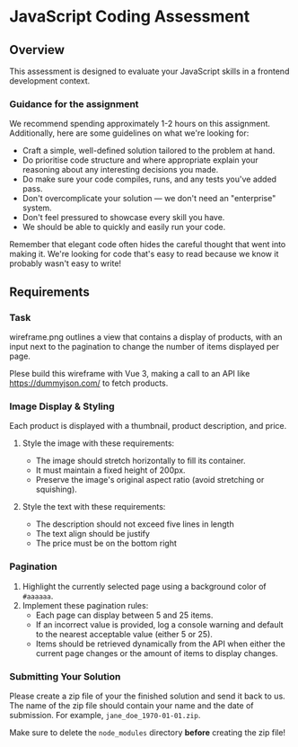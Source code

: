 # JavaScript Coding Assessment

## Overview

This assessment is designed to evaluate your JavaScript skills in a frontend development context.

### Guidance for the assignment

We recommend spending approximately 1-2 hours on this assignment. Additionally, here are some guidelines on what we're looking for:

* Craft a simple, well-defined solution tailored to the problem at hand.
* Do prioritise code structure and where appropriate explain your reasoning about any interesting decisions you made.
* Do make sure your code compiles, runs, and any tests you've added pass.
* Don't overcomplicate your solution — we don't need an "enterprise" system.
* Don't feel pressured to showcase every skill you have.
* We should be able to quickly and easily run your code.

Remember that elegant code often hides the careful thought that went into making it. We're looking for code that's easy to read because we know it probably wasn't easy to write!

## Requirements

### Task

wireframe.png outlines a view that contains a display of products, with an input next to the pagination to change the number of items displayed per page.

Plese build this wireframe with Vue 3, making a call to an API like https://dummyjson.com/ to fetch products.

### Image Display & Styling

Each product is displayed with a thumbnail, product description, and price.

1. Style the image with these requirements:
    * The image should stretch horizontally to fill its container.
    * It must maintain a fixed height of 200px.
    * Preserve the image's original aspect ratio (avoid stretching or squishing).

2. Style the text with these requirements:
    * The description should not exceed five lines in length
    * The text align should be justify
    * The price must be on the bottom right

### Pagination

1. Highlight the currently selected page using a background color of `#aaaaaa`.
1. Implement these pagination rules:
    * Each page can display between 5 and 25 items.
    * If an incorrect value is provided, log a console warning and default to the nearest acceptable value (either 5 or 25).
    * Items should be retrieved dynamically from the API when either the current page changes or the amount of items to display changes.

### Submitting Your Solution

Please create a zip file of your the finished solution and send it back to us. The name of the zip file should contain your name and the date of submission. For example, `jane_doe_1970-01-01.zip`.

Make sure to delete the `node_modules` directory **before** creating the zip file!
